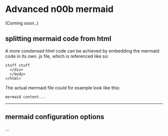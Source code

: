 # Advanced n00b mermaid

(Coming soon..)

## splitting mermaid code from html
A more condensed html code can be achieved by embedding the mermaid code in its own .js file, which is referenced like so:

```
stuff stuff
  </div>
  </body>
</html>
```
The actual mermaid file could for example look like this:

```
mermaid content...
```
---

## mermaid configuration options

...
